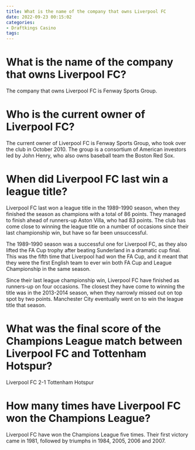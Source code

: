 ```yaml
---
title: What is the name of the company that owns Liverpool FC
date: 2022-09-23 00:15:02
categories:
- Draftkings Casino
tags:
---
```



#  What is the name of the company that owns Liverpool FC?

The company that owns Liverpool FC is Fenway Sports Group.

#  Who is the current owner of Liverpool FC? 

The current owner of Liverpool FC is Fenway Sports Group, who took over the club in October 2010. The group is a consortium of American investors led by John Henry, who also owns baseball team the Boston Red Sox.

#  When did Liverpool FC last win a league title?

Liverpool FC last won a league title in the 1989-1990 season, when they finished the season as champions with a total of 86 points. They managed to finish ahead of runners-up Aston Villa, who had 83 points. The club has come close to winning the league title on a number of occasions since their last championship win, but have so far been unsuccessful.

The 1989-1990 season was a successful one for Liverpool FC, as they also lifted the FA Cup trophy after beating Sunderland in a dramatic cup final. This was the fifth time that Liverpool had won the FA Cup, and it meant that they were the first English team to ever win both FA Cup and League Championship in the same season.

Since their last league championship win, Liverpool FC have finished as runners-up on four occasions. The closest they have come to winning the title was in the 2013-2014 season, when they narrowly missed out on top spot by two points. Manchester City eventually went on to win the league title that season.

#  What was the final score of the Champions League match between Liverpool FC and Tottenham Hotspur?

Liverpool FC 2-1 Tottenham Hotspur

#  How many times have Liverpool FC won the Champions League?

Liverpool FC have won the Champions League five times. Their first victory came in 1981, followed by triumphs in 1984, 2005, 2006 and 2007.
